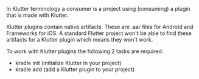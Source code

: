 In Klutter terminology a consumer is a project using (consuming) a plugin
that is made with Klutter. 

Klutter plugins contain native artifacts. These are .aar files for Android
and Frameworks for iOS. A standard Flutter project won't be able to find 
these artifacts for a Klutter plugin which means they won't work.

To work with Klutter plugins the following 2 tasks are required:
- kradle init (initialize Klutter in your project)
- kradle add (add a Klutter plugin to your project)